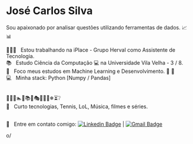 # José Carlos Silva

<!--
**joscarlossr/joscarlossr** is a ✨ _special_ ✨ repository because its `README.md` (this file) appears on your GitHub profile.

Here are some ideas to get you started:

- 🔭 Atualmente estudo Ciência da Computação na Universidade Vila Velha - 3 / 8.
- 🌱 Foco meus estudos em Machine Learning e Desenvolvimento.
- 👯 I’m looking to collaborate on ...
- 🤔 I’m looking for help with ...
- 💬 Ask me about ...
- 📫 How to reach me: ...
- 😄 Pronouns: ...
- ⚡ Fun fact: ...
-->
Sou apaixonado por analisar questões utilizando ferramentas de dados. :chart_with_upwards_trend::bar_chart:


:mag_right::battery::calling:  &nbsp; Estou trabalhando na iPlace - Grupo Herval como Assistente de Tecnologia.
<br/> :books: &nbsp; Estudo Ciência da Computação :computer: na Universidade Vila Velha - 3 / 8.
<br/> :pushpin: &nbsp; Foco meus estudos em Machine Learning e Desenvolvimento. ​&#129504;
​🔌​
<br/> :computer: &nbsp; Minha stack: Python [Numpy / Pandas]

<br/> 🎻💡🎨🏊🎾📚🚿🎭⛺💀🌀❄⏳❔
<br/> 💬  &nbsp; Curto tecnologias, Tennis, LoL, Música, filmes e séries.

<br/> :email: &nbsp; Entre em contato comigo: [![Linkedin Badge](https://img.shields.io/badge/-JCarlosSilva-blue?style=flat-square&logo=Linkedin&logoColor=white&link=https://www.linkedin.com/in/j-carlos-silva/)](https://www.linkedin.com/in/j-carlos-silva/) 
| 
[![Gmail Badge](https://img.shields.io/badge/-joscarlossr@gmail.com-c14438?style=flat-square&logo=Gmail&logoColor=white&link=mailto:joscarlossr@gmail.com)](mailto:joscarlossr@gmail.com)
<br/> 

 o/
